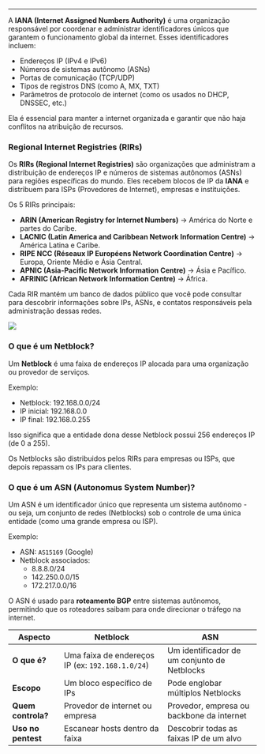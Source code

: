 
---
A **IANA (Internet Assigned Numbers Authority)** é uma organização responsável por coordenar e administrar identificadores únicos que garantem o funcionamento global da internet. Esses identificadores incluem: 

- Endereços IP (IPv4 e IPv6)
- Números de sistemas autônomo (ASNs)
- Portas de comunicação (TCP/UDP)
- Tipos de registros DNS (como A, MX, TXT)
- Parâmetros de protocolo de internet (como os usados no DHCP, DNSSEC, etc.)

Ela é essencial para manter a internet organizada e garantir que não haja conflitos na atribuição de recursos. 

### Regional Internet Registries (RIRs)

Os **RIRs (Regional Internet Registries)** são organizações que administram a distribuição de endereços IP e números de sistemas autônomos (ASNs) para regiões específicas do mundo. Eles recebem blocos de IP da **IANA** e distribuem para ISPs (Provedores de Internet), empresas e instituições.

Os 5 RIRs principais:

- **ARIN (American Registry for Internet Numbers)** → América do Norte e partes do Caribe.
- **LACNIC (Latin America and Caribbean Network Information Centre)** → América Latina e Caribe.
- **RIPE NCC (Réseaux IP Européens Network Coordination Centre)** → Europa, Oriente Médio e Ásia Central.
- **APNIC (Asia-Pacific Network Information Centre)** → Ásia e Pacífico.
- **AFRINIC (African Network Information Centre)** → África.

Cada RIR mantém um banco de dados público que você pode consultar para descobrir informações sobre IPs, ASNs, e contatos responsáveis pela administração dessas redes.

![](https://i.imgur.com/bQLCFfa.png)

### O que é um Netblock?

Um **Netblock** é uma faixa de endereços IP alocada para uma organização ou provedor de serviços.

Exemplo: 
- Netblock: 192.168.0.0/24
- IP inicial: 192.168.0.0
- IP final: 192.168.0.255

Isso significa que a entidade dona desse Netblock possui 256 endereços IP (de 0 a 255).

Os Netblocks são distribuidos pelos RIRs para empresas ou ISPs, que depois repassam os IPs para clientes.

### O que é um ASN (Autonomus System Number)?

Um ASN é um identificador único que representa um sistema autônomo - ou seja, um conjunto de redes (Netblocks) sob o controle de uma única entidade (como uma grande empresa ou ISP).

Exemplo: 
- ASN: `AS15169` (Google)
- Netblock associados: 
	- 8.8.8.0/24
	- 142.250.0.0/15
	- 172.217.0.0/16

O ASN é usado para **roteamento BGP** entre sistemas autônomos, permitindo que os roteadores saibam para onde direcionar o tráfego na internet.

|**Aspecto**|**Netblock**|**ASN**|
|---|---|---|
|**O que é?**|Uma faixa de endereços IP (ex: `192.168.1.0/24`)|Um identificador de um conjunto de Netblocks|
|**Escopo**|Um bloco específico de IPs|Pode englobar múltiplos Netblocks|
|**Quem controla?**|Provedor de internet ou empresa|Provedor, empresa ou backbone da internet|
|**Uso no pentest**|Escanear hosts dentro da faixa|Descobrir todas as faixas IP de um alvo|

